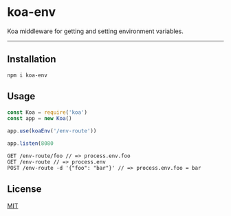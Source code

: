 # koa-env

Koa middleware for getting and setting environment variables.

--------

## Installation

`npm i koa-env`

## Usage

```javascript
const Koa = require('koa')
const app = new Koa()

app.use(koaEnv('/env-route'))

app.listen(8080
```

```
GET /env-route/foo // => process.env.foo
GET /env-route // => process.env
POST /env-route -d '{"foo": "bar"}' // => process.env.foo = bar
```

## License

[MIT](./LICENSE.md)
